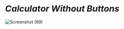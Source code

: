 # *Calculator Without Buttons*

![Screenshot (99)](https://github.com/sadhamhussain13/JavaScript-Projects/assets/124704197/71050d81-947c-45c3-9d38-44195580f7c6)
